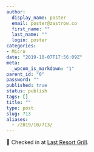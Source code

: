 ```yaml
---
author:
  display_name: poster
  email: poster@zastrow.co
  first_name: ""
  last_name: ""
  login: poster
categories:
- Micro
date: "2019-10-07T17:56:09Z"
meta:
  _wpcom_is_markdown: "1"
parent_id: "0"
password: ""
published: true
status: publish
tags: []
title: ""
type: post
slug: 713
aliases:
  - /2019/10/713/
---
```

<p><span>📍</span> Checked in at <a href="http://4sq.com/66Qg6A">Last Resort Grill</a>.</p>
